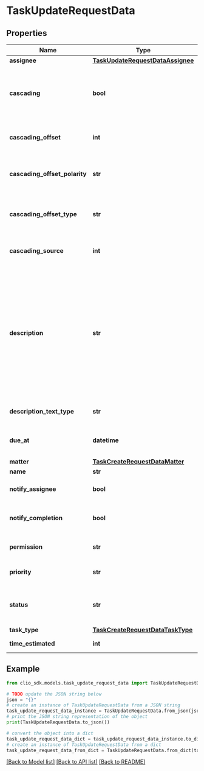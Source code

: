 # TaskUpdateRequestData


## Properties

Name | Type | Description | Notes
------------ | ------------- | ------------- | -------------
**assignee** | [**TaskUpdateRequestDataAssignee**](TaskUpdateRequestDataAssignee.md) |  | [optional] 
**cascading** | **bool** | Determines if the Task has a due date that is derived from another Task. (Note that if false, no other cascading information will be checked) | [optional] 
**cascading_offset** | **int** | The amount of time that will differentiate the cascaded Task from its parent. | [optional] 
**cascading_offset_polarity** | **str** | Determines whether or not the cascading_offset occurs before or after its parent. | [optional] 
**cascading_offset_type** | **str** | Determines the quantity of the cascading offset (e.g. CalendarDays, CalendarWeeks etc.) | [optional] 
**cascading_source** | **int** | The parent Task that is used to determine the due_at property of the cascaded Task | [optional] 
**description** | **str** | Longer description of the Task. This Task supports rich text when the &#x60;description_text_type&#x60; field is set to &#x60;rich_text&#x60;. With supported tags such as &#x60;&lt;a&gt;&#x60;, &#x60;&lt;b&gt;&#x60;, &#x60;&lt;br&gt;&#x60;, &#x60;&lt;div&gt;&#x60;, &#x60;&lt;em&gt;&#x60;, &#x60;&lt;i&gt;&#x60; &#x60;&lt;li&gt;&#x60;, &#x60;&lt;ol&gt;&#x60;, &#x60;&lt;p&gt;&#x60;, &#x60;&lt;s&gt;&#x60;, &#x60;&lt;strong&gt;&#x60;, &#x60;&lt;u&gt;&#x60; and &#x60;&lt;ul&gt;&#x60;. This Task also supports attributes such as &#x60;href&#x60;, &#x60;rel&#x60;, &#x60;type&#x60;, and &#x60;target&#x60;. | [optional] 
**description_text_type** | **str** | The type of text in the description field. | [optional] [default to 'plain_text']
**due_at** | **datetime** | Date when the Task must be completed by. (Expects an ISO-8601 date). | [optional] 
**matter** | [**TaskCreateRequestDataMatter**](TaskCreateRequestDataMatter.md) |  | [optional] 
**name** | **str** | Name of the Task. | [optional] 
**notify_assignee** | **bool** | Whether or not the Task should notify the assignee on creation. | [optional] 
**notify_completion** | **bool** | Whether or not the Task should notify the assigner on completion. | [optional] 
**permission** | **str** | Permission of the Task. Defaults to &#x60;public&#x60; | [optional] [default to 'public']
**priority** | **str** | Priority of the Task. | [optional] [default to 'Normal']
**status** | **str** | Task status. Users without advanced tasks are allowed to select &#x60;Complete&#x60; or &#x60;Pending&#x60; only. | [optional] [default to 'pending']
**task_type** | [**TaskCreateRequestDataTaskType**](TaskCreateRequestDataTaskType.md) |  | [optional] 
**time_estimated** | **int** | Time the Task should take to complete. | [optional] 

## Example

```python
from clio_sdk.models.task_update_request_data import TaskUpdateRequestData

# TODO update the JSON string below
json = "{}"
# create an instance of TaskUpdateRequestData from a JSON string
task_update_request_data_instance = TaskUpdateRequestData.from_json(json)
# print the JSON string representation of the object
print(TaskUpdateRequestData.to_json())

# convert the object into a dict
task_update_request_data_dict = task_update_request_data_instance.to_dict()
# create an instance of TaskUpdateRequestData from a dict
task_update_request_data_from_dict = TaskUpdateRequestData.from_dict(task_update_request_data_dict)
```
[[Back to Model list]](../README.md#documentation-for-models) [[Back to API list]](../README.md#documentation-for-api-endpoints) [[Back to README]](../README.md)


